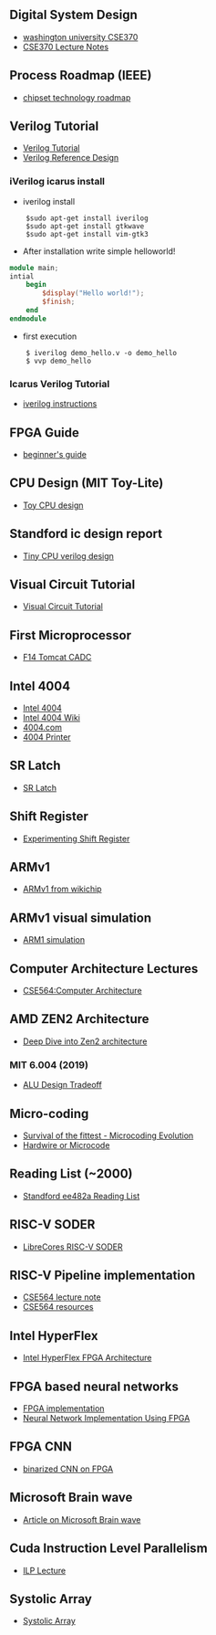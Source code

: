 ## Digital System Design
 - [washington university CSE370](https://courses.cs.washington.edu/courses/cse370/09au/)
 - [CSE370 Lecture Notes](https://courses.cs.washington.edu/courses/cse370/10sp/pdfs/lectures/)

## Process Roadmap (IEEE)
 - [chipset technology roadmap](https://irds.ieee.org/images/files/pdf/2017/2017IRDS_MM.pdf)

## Verilog Tutorial 
 - [Verilog Tutorial](https://ece.umd.edu/courses/enee359a/verilog_tutorial.pdf)
 - [Verilog Reference Design](http://referencedesigner.com/tutorials/verilog/verilog_01.php)

### iVerilog icarus install

- iverilog install 
```
	$sudo apt-get install iverilog
	$sudo apt-get install gtkwave
	$sudo apt-get install vim-gtk3
```

- After installation write simple helloworld!
```verilog
module main;
intial 
	begin 
		$display("Hello world!");
		$finish;
	end
endmodule
```

- first execution
```
	$ iverilog demo_hello.v -o demo_hello
    $ vvp demo_hello
```

### Icarus Verilog Tutorial 
- [iverilog instructions](http://www.swarthmore.edu/NatSci/mzucker1/e15/iverilog-instructions.html)


## FPGA Guide 
 - [beginner's guide](https://numato.com/kb/learning-fpga-verilog-beginners-guide-part-1-introduction/?utm_expid=.7ZBm96RhTSyo2rg6tZl_vQ.0&utm_referrer=)

## CPU Design (MIT Toy-Lite)
 - [Toy CPU design](http://www.cs.princeton.edu/courses/archive/fall09/cos126/lectures/22CPU-2x2.pdf)

## Standford ic design report
 - [Tiny CPU verilog design](https://stanford.edu/~sebell/oc_projects/ic_design_finalreport.pdf)

## Visual Circuit Tutorial
 - [Visual Circuit Tutorial](http://wiki.nesdev.com/w/index.php/Visual_circuit_tutorial)

## First Microprocessor
 - [F14 Tomcat CADC](https://web.archive.org/web/20110530130753/http://www.microcomputerhistory.com/)

## Intel 4004 
 - [Intel 4004](https://en.wikipedia.org/wiki/Intel_4004)
 - [Intel 4004 Wiki](https://femiwiki.com/w/인텔_4004)
 - [4004.com](http://www.4004.com/2015-news.html)
 - [4004 Printer](http://www.4004.com/busicom-replica.html)

## SR Latch 
 - [SR Latch](http://www.pyroelectro.com/edu/digital/sr_latch/)

## Shift Register
 - [Experimenting Shift Register](https://www.youtube.com/watch?v=Fc1FF7dVyaU)

## ARMv1 
 - [ARMv1 from wikichip](https://en.wikichip.org/wiki/acorn/microarchitectures/arm1)

## ARMv1 visual simulation
 - [ARM1 simulation](http://www.visual6502.org/)

## Computer Architecture Lectures
 - [CSE564:Computer Architecture](https://passlab.github.io/CSE564/)


## AMD ZEN2 Architecture
 - [ Deep Dive into Zen2 architecture](https://www.nextplatform.com/2019/08/15/a-deep-dive-into-amds-rome-epyc-architecture/)

### MIT 6.004 (2019)
 - [ALU Design Tradeoff](https://www.youtube.com/watch?v=VoIxhuhTZbc)

## Micro-coding
 - [Survival of the fittest - Microcoding Evolution](https://passlab.github.io/CSE564/resources/MicrocodeIntro_Matloff_Franklin04.pdf)
 - [Hardwire or Microcode](https://passlab.github.io/CSE564/resources/MicrocodeVSHardwire_Koopman87.pdf)

## Reading List (~2000)
 - [Standford ee482a Reading List](http://cva.stanford.edu/classes/ee482a/readlist_v1.htm)

## RISC-V SODER
 - [LibreCores RISC-V SODER](https://www.librecores.org/codelec/riscv-sodor)


## RISC-V Pipeline implementation
 - [CSE564 lecture note](https://passlab.github.io/CSE564/notes/lecture09_RISCV_Impl_pipeline.pdf)
 - [CSE564 resources](https://passlab.github.io/CSE564/resources/)


## Intel HyperFlex 
 - [Intel HyperFlex FPGA Architecture](https://www.intel.com/content/dam/www/programmable/us/en/pdfs/literature/wp/wp-01231-understanding-how-hyperflex-architecture-enables-high-performance-systems.pdf)


## FPGA based neural networks
 - [FPGA implementation](http://lab.fs.uni-lj.si/lasin/wp/IMIT_files/neural/doc/Omondi2006.pdf)
 - [Neural Network Implementation Using FPGA](https://waset.org/publications/15106/neural-network-implementation-using-fpga-issues-and-application)

## FPGA CNN
 - [binarized CNN on FPGA](https://www.slideshare.net/ssuser06e0c5/binarized-cnn-on-fpga)

## Microsoft Brain wave
 - [Article on Microsoft Brain wave](https://www.top500.org/news/microsoft-launches-fpga-powered-machine-learning-for-azure-customers/)

## Cuda Instruction Level Parallelism
 - [ILP Lecture](https://www.nvidia.com/content/cudazone/cudau/courses/ucdavis/lectures/ilp1.pdf)


## Systolic Array 
 - [Systolic Array](http://ashanpeiris.blogspot.com/2015/08/digital-design-of-systolic-array.html)
